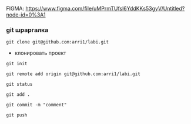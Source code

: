 FIGMA: https://www.figma.com/file/uMPrmTUfsl6YddKKs53gyV/Untitled?node-id=0%3A1





### git шраргалка
```
git clone git@github.com:arri1/labi.git
```
- клонировать проект
```
git init
```
```
git remote add origin git@github.com:arri1/labi.git
```
```
git status
```
```
git add .
```
```
git commit -m "comment"
```
```
git push
```
